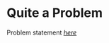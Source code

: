 Quite a Problem
=============
Problem statement
_[here](https://open.kattis.com/problems/quiteaproblem)_